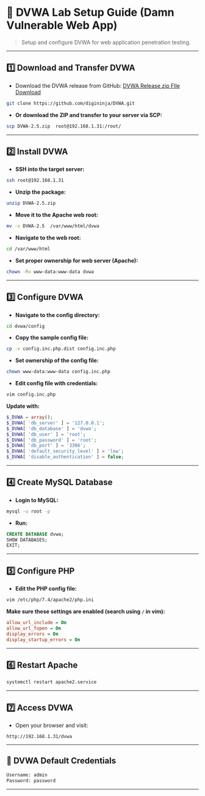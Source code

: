 
# 🧪 DVWA Lab Setup Guide (Damn Vulnerable Web App)

> Setup and configure DVWA for web application penetration testing.

---

## 1️⃣ Download and Transfer DVWA

* Download the DVWA release from GitHub: [DVWA Release zip FIle Download](https://github.com/digininja/DVWA/releases)

```bash
git clone https://github.com/digininja/DVWA.git
```

* **Or download the ZIP and transfer to your server via SCP:**

```bash
scp DVWA-2.5.zip  root@192.168.1.31:/root/
```

---

## 2️⃣ Install DVWA

* **SSH into the target server:**

```bash
ssh root@192.168.1.31
```

* **Unzip the package:**

```bash
unzip DVWA-2.5.zip 
```

* **Move it to the Apache web root:**

```bash
mv -v DVWA-2.5  /var/www/html/dvwa
```

* **Navigate to the web root:**

```bash
cd /var/www/html
```

* **Set proper ownership for web server (Apache):**

```bash
chown -Rv www-data:www-data dvwa
```

---

## 3️⃣ Configure DVWA

* **Navigate to the config directory:**

```bash
cd dvwa/config
```

* **Copy the sample config file:**

```bash
cp -v config.inc.php.dist config.inc.php
```

* **Set ownership of the config file:**

```bash
chown www-data:www-data config.inc.php
```

* **Edit config file with credentials:**

```bash
vim config.inc.php
```

**Update with:**

```php
$_DVWA = array();
$_DVWA[ 'db_server' ] = '127.0.0.1';
$_DVWA[ 'db_database' ] = 'dvwa';
$_DVWA[ 'db_user' ] = 'root';
$_DVWA[ 'db_password' ] = 'root';
$_DVWA[ 'db_port' ] = '3306';
$_DVWA[ 'default_security_level' ] = 'low';
$_DVWA[ 'disable_authentication' ] = false;
```

---

## 4️⃣ Create MySQL Database

* **Login to MySQL:**

```bash
mysql -u root -p
```

* **Run:**

```sql
CREATE DATABASE dvwa;
SHOW DATABASES;
EXIT;
```

---

## 5️⃣ Configure PHP

* **Edit the PHP config file:**

```bash
vim /etc/php/7.4/apache2/php.ini
```

**Make sure these settings are enabled (search using `/` in vim):**

```ini
allow_url_include = On
allow_url_fopen = On
display_errors = On
display_startup_errors = On
```

---


## 6️⃣ Restart Apache

```bash
systemctl restart apache2.service
```

---

## 7️⃣ Access DVWA

* Open your browser and visit:

```
http://192.168.1.31/dvwa
```

---

## 🔐 DVWA Default Credentials

```txt
Username: admin
Password: password
```

---
